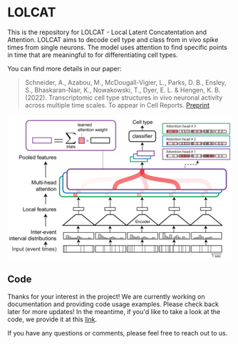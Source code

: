 # LOLCAT
This is the repository for LOLCAT - Local Latent Concatentation and Attention. LOLCAT aims to decode cell type and class from in vivo spike times from single neurons. The model uses attention to find specific points in time that are meaningful to for differentiating cell types.

You can find more details in our paper:  
>Schneider, A., Azabou, M., McDougall-Vigier, L., Parks, D. B., Ensley, S., Bhaskaran-Nair, K., Nowakowski, T., Dyer, E. L. & Hengen, K. B. (2022). Transcriptomic cell type structures in vivo neuronal activity across multiple time scales. To appear in Cell Reports. [Preprint](https://www.biorxiv.org/content/10.1101/2022.07.10.499487v2)

![](lolcat_architecture.png)


## Code
Thanks for your interest in the project! We are currently working on documentation and providing code usage examples. Please check back later for more updates! In the meantime, if you'd like to take a look at the code, we provide it at this [link](https://www.dropbox.com/s/rtztxms0e3ri4rr/cell_type_022123.zip?dl=0). 

If you have any questions or comments, please feel free to reach out to us. 
